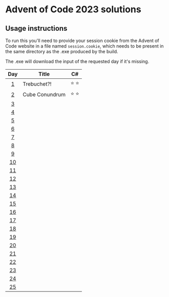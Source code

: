 # Advent of Code 2023 solutions

## Usage instructions
To run this you'll need to provide your session cookie from the Advent of Code website in a file named `session.cookie`, which needs to be present in the same directory as the .exe produced by the build.

The .exe will download the input of the requested day if it's missing.


| Day                                        | Title                    | C#            |
|:------------------------------------------:| ------------------------ |:-------------:|
|  [1](https://adventofcode.com/2023/day/1)  | Trebuchet?!              | :star: :star: |
|  [2](https://adventofcode.com/2023/day/2)  | Cube Conundrum           | :star: :star: |
|  [3](https://adventofcode.com/2023/day/3)  |                          |               |
|  [4](https://adventofcode.com/2023/day/4)  |                          |               |
|  [5](https://adventofcode.com/2023/day/5)  |                          |               |
|  [6](https://adventofcode.com/2023/day/6)  |                          |               |
|  [7](https://adventofcode.com/2023/day/7)  |                          |               |
|  [8](https://adventofcode.com/2023/day/8)  |                          |               |
|  [9](https://adventofcode.com/2023/day/9)  |                          |               |
| [10](https://adventofcode.com/2023/day/10) |                          |               |
| [11](https://adventofcode.com/2023/day/11) |                          |               |
| [12](https://adventofcode.com/2023/day/12) |                          |               |
| [13](https://adventofcode.com/2023/day/13) |                          |               |
| [14](https://adventofcode.com/2023/day/14) |                          |               |
| [15](https://adventofcode.com/2023/day/15) |                          |               |
| [16](https://adventofcode.com/2023/day/16) |                          |               |
| [17](https://adventofcode.com/2023/day/17) |                          |               |
| [18](https://adventofcode.com/2023/day/18) |                          |               |
| [19](https://adventofcode.com/2023/day/19) |                          |               |
| [20](https://adventofcode.com/2023/day/20) |                          |               |
| [21](https://adventofcode.com/2023/day/21) |                          |               |
| [22](https://adventofcode.com/2023/day/22) |                          |               |
| [23](https://adventofcode.com/2023/day/23) |                          |               |
| [24](https://adventofcode.com/2023/day/24) |                          |               |
| [25](https://adventofcode.com/2023/day/25) |                          |               |
